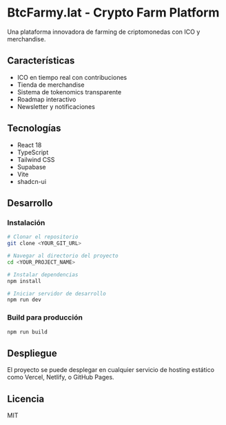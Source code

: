 # BtcFarmy.lat - Crypto Farm Platform

Una plataforma innovadora de farming de criptomonedas con ICO y merchandise.

## Características

- ICO en tiempo real con contribuciones
- Tienda de merchandise
- Sistema de tokenomics transparente
- Roadmap interactivo
- Newsletter y notificaciones

## Tecnologías

- React 18
- TypeScript
- Tailwind CSS
- Supabase
- Vite
- shadcn-ui

## Desarrollo

### Instalación

```bash
# Clonar el repositorio
git clone <YOUR_GIT_URL>

# Navegar al directorio del proyecto
cd <YOUR_PROJECT_NAME>

# Instalar dependencias
npm install

# Iniciar servidor de desarrollo
npm run dev
```

### Build para producción

```bash
npm run build
```

## Despliegue

El proyecto se puede desplegar en cualquier servicio de hosting estático como Vercel, Netlify, o GitHub Pages.

## Licencia

MIT
